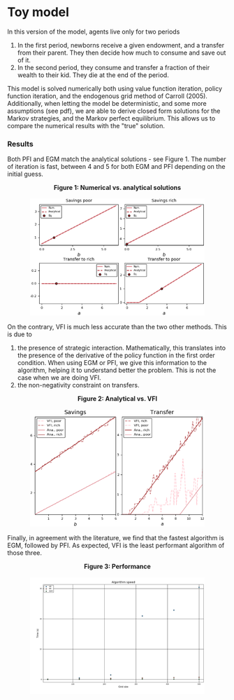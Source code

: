 # Toy model

In this version of the model, agents live only for two periods

  1. In the first period, newborns receive a given endowment, and a transfer from their parent.
  They then decide how much to consume and save out of it.
  2. In the second period, they consume and transfer a fraction of their wealth to their kid. They die at
  the end of the period.

This model is solved numerically both using value function iteration, policy function iteration, and the endogenous grid method of Carroll (2005). Additionally, when letting the model be deterministic, and some more assumptions (see pdf), we are able to derive closed form solutions for the Markov strategies, and the Markov perfect equilibrium. This allows us to compare the numerical results with the "true" solution.

### Results

Both PFI and EGM match the analytical solutions - see Figure 1. The number of iteration is fast, between 4 and 5 for both EGM and PFI depending on the initial guess.

<p align="center">
  <b>Figure 1: Numerical vs. analytical solutions</b>
  <br><br>
  <img src="https://github.com/HugoLhuillier/NumMethods/blob/master/figures/ToyModel/num_vs_analytical.png" alt="Numerical vs. analytical" style="width: 400px;"/>
</p>

On the contrary, VFI is much less accurate than the two other methods. This is due to

1. the presence of strategic interaction. Mathematically, this translates into the presence of the derivative of the policy function in the first order condition. When using EGM or PFI, we give this information to the algorithm, helping it to understand better the problem.  This is not the case when we are doing VFI.
1. the non-negativity constraint on transfers.

<p align="center">
  <b> Figure 2: Analytical vs. VFI </b>
  <br><br>
  <img src="https://github.com/HugoLhuillier/NumMethods/blob/master/figures/ToyModel/ana_vs_vfi.png" alt="Numerical vs. analytical" style="width: 400px;"/>
</p>

Finally, in agreement with the literature, we find that the fastest algorithm is EGM, followed by PFI. As expected, VFI is the least performant algorithm of those three.

<p align="center">
  <b>Figure 3: Performance</b>
  <br><br>
  <img src="https://github.com/HugoLhuillier/NumMethods/blob/master/figures/ToyModel/algo_perf.png" alt="Algo performance" style="width: 400px;"/>
</p>

